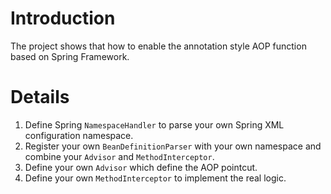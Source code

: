 # Introduction
The project shows that how to enable the annotation style AOP function based on Spring Framework.

# Details

1. Define Spring `NamespaceHandler` to parse your own Spring XML configuration namespace.
1. Register your own `BeanDefinitionParser` with your own namespace and combine your `Advisor` and `MethodInterceptor`.
1. Define your own `Advisor` which define the AOP pointcut.
1. Define your own `MethodInterceptor` to implement the real logic.